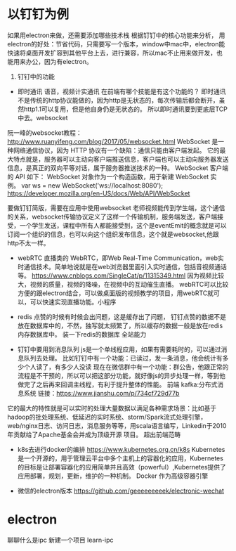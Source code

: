 # 以钉钉为例
如果用electron来做，还需要添加哪些技术栈
根据钉钉中的核心功能来分析，
用electron的好处：节省代码，只需要写一个版本，window中mac中，electron能快速将桌面开发扩容到其他平台上去，进行兼容，所以mac不止用来做开发，也能用来办公，因为有electron。
1. 钉钉中的功能
- 即时通讯 语音，视频计实通讯
在前端有哪个技能是有这个功能的？
即时通讯不是传统的http协议能做的，因为http是无状态的，每次传输后都会断开，虽然http1.1可以复用，但是他自身仍是无状态的。
所以即时通讯要到更底层TCP中去。websocket

阮一峰的websocket教程： http://www.ruanyifeng.com/blog/2017/05/websocket.html
WebSocket 是一种网络通信协议，因为 HTTP 协议有一个缺陷：通信只能由客户端发起。
它的最大特点就是，服务器可以主动向客户端推送信息，客户端也可以主动向服务器发送信息，是真正的双向平等对话，属于服务器推送技术的一种。
WebSocket 客户端的 API 如下：
WebSocket 对象作为一个构造函数，用于新建 WebSocket 实例。
var ws = new WebSocket('ws://localhost:8080');
https://developer.mozilla.org/en-US/docs/Web/API/WebSocket

要做钉钉简版，需要在应用中使用websocket
老师视频能传到学生端，这个通信的关系，websocket传输协议定义了这样一个传输机制，服务端发送，客户端接受，一个学生发送，课程中所有人都能接受到，这个是eventEmit的概念就是可以订阅一个组织的信息，也可以向这个组织发布信息，这个就是websocket,他跟http不太一样。
- webRTC 直播类的
WebRTC，即Web Real-Time Communication，web实时通信技术。简单地说就是在web浏览器里面引入实时通信，包括音视频通话等。
https://www.cnblogs.com/SingleCat/p/11315349.html
因为视频比较大，视频的质量，视频的降噪，在视频中的互动催生直播。
webRTC可以比较方便的跟electron结合，可以做桌面版的视频教学的项目，用webRTC就可以，可以快速实现直播功能。小程序

- redis 点赞的时候有时候会出问题，这是缓存出了问题，
钉钉点赞的数据不是放在数据库中的，不然，独写就太频繁了，所以缓存的数据一般是放在redis内存数据库中。
装一下redis的数据库
全站能力
- 钉钉中要用到消息队列
js是一个单线程应用，如果有需要耗时的，可以通过消息队列去处理。
比如钉钉中有一个功能：已读过，发一条消息，他会统计有多少个人读了，有多少人没读
现在在微信群中有一个功能：群公告，他跟正常的流程是不干预的，所以可以把这部分功能，就好像js的异步处理一样，等到他做完了之后再来回调主线程，有利于提升整体的性能。
前端 kafka:分布式消息系统
链接：https://www.jianshu.com/p/734cf729d77b

它的最大的特性就是可以实时的处理大量数据以满足各种需求场景：比如基于hadoop的批处理系统、低延迟的实时系统、storm/Spark流式处理引擎，web/nginx日志、访问日志，消息服务等等，用scala语言编写，Linkedin于2010年贡献给了Apache基金会并成为顶级开源 项目。
超出前端范畴
- k8s去进行docker的编排
https://www.kubernetes.org.cn/k8s
Kubernetes是一个开源的，用于管理云平台中多个主机上的容器化的应用，Kubernetes的目标是让部署容器化的应用简单并且高效（powerful）,Kubernetes提供了应用部署，规划，更新，维护的一种机制。
Docker 作为高级容器引擎

+ 微信的electron版本
https://github.com/geeeeeeeeek/electronic-wechat

# electron
聊聊什么是ipc
新建一个项目 learn-ipc